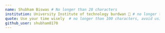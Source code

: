 ```yaml
---
name: Shubham Biswas # No longer than 28 characters
institution: University Institute of technology burdwan 🚩 # no longer than 58 characters
quote: Use your time wisely  # no longer than 100 characters, avoid using quotes(") to guarantee the format remains the same.
github_user: shubham8170
---
```

